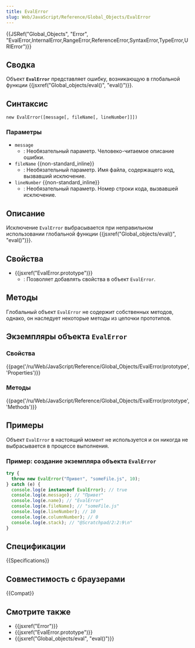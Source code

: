 ```yaml
---
title: EvalError
slug: Web/JavaScript/Reference/Global_Objects/EvalError
---
```


{{JSRef("Global_Objects", "Error", "EvalError,InternalError,RangeError,ReferenceError,SyntaxError,TypeError,URIError")}}

## Сводка

Объект **`EvalError`** представляет ошибку, возникающую в глобальной функции {{jsxref("Global_objects/eval()", "eval()")}}.

## Синтаксис

```
new EvalError([message[, fileName[, lineNumber]]])
```

### Параметры

- `message`
  - : Необязательный параметр. Человеко-читаемое описание ошибки.
- `fileName` {{non-standard_inline}}
  - : Необязательный параметр. Имя файла, содержащего код, вызвавший исключение.
- `lineNumber` {{non-standard_inline}}
  - : Необязательный параметр. Номер строки кода, вызвавшей исключение.

## Описание

Исключение `EvalError` выбрасывается при неправильном использовании глобальной функции {{jsxref("Global_objects/eval()", "eval()")}}.

## Свойства

- {{jsxref("EvalError.prototype")}}
  - : Позволяет добавлять свойства в объект `EvalError`.

## Методы

Глобальный объект `EvalError` не содержит собственных методов, однако, он наследует некоторые методы из цепочки прототипов.

## Экземпляры объекта `EvalError`

### Свойства

{{page('/ru/Web/JavaScript/Reference/Global_Objects/EvalError/prototype', 'Properties')}}

### Методы

{{page('/ru/Web/JavaScript/Reference/Global_Objects/EvalError/prototype', 'Methods')}}

## Примеры

Объект `EvalError` в настоящий момент не используется и он никогда не выбрасывается в процессе выполнения.

### Пример: создание экземпляра объекта `EvalError`

```js
try {
  throw new EvalError("Привет", "someFile.js", 10);
} catch (e) {
  console.log(e instanceof EvalError); // true
  console.log(e.message); // "Привет"
  console.log(e.name); // "EvalError"
  console.log(e.fileName); // "someFile.js"
  console.log(e.lineNumber); // 10
  console.log(e.columnNumber); // 0
  console.log(e.stack); // "@Scratchpad/2:2:9\n"
}
```

## Спецификации

{{Specifications}}

## Совместимость с браузерами

{{Compat}}

## Смотрите также

- {{jsxref("Error")}}
- {{jsxref("EvalError.prototype")}}
- {{jsxref("Global_objects/eval", "eval()")}}
